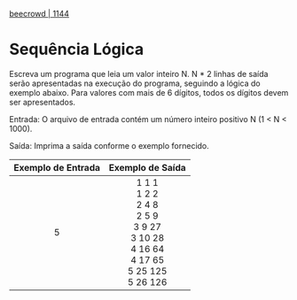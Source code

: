 [beecrowd | 1144](https://www.beecrowd.com.br/judge/pt/problems/view/1144)

# Sequência Lógica

Escreva um programa que leia um valor inteiro N. N * 2 linhas de saída serão apresentadas na execução do programa, seguindo a lógica do exemplo abaixo. Para valores com mais de 6 dígitos, todos os dígitos devem ser apresentados.

Entrada: O arquivo de entrada contém um número inteiro positivo N (1 < N < 1000).

Saída: Imprima a saída conforme o exemplo fornecido.

| Exemplo de Entrada |                                           Exemplo de Saída                                          |
|:------------------:|:---------------------------------------------------------------------------------------------------:|
| 5                  | 1 1 1<br>1 2 2<br>2 4 8<br>2 5 9<br>3 9 27<br>3 10 28<br>4 16 64<br>4 17 65<br>5 25 125<br>5 26 126 |